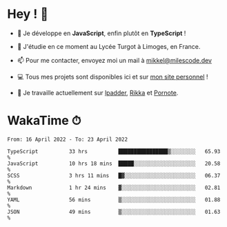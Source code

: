 # Hey ! 🌃

- 🔭 Je développe en **JavaScript**, enfin plutôt en **TypeScript** !

- 🌱 J'étudie en ce moment au Lycée Turgot à Limoges, en France.

- 📫 Pour me contacter, envoyez moi un mail à <a href="mailto:mikkel@milescode.dev">mikkel@milescode.dev</a>

- 💻 Tous mes projets sont disponibles ici et sur <a href="https://www.vexcited.ml">mon site personnel</a> !

- 👀 Je travaille actuellement sur [lpadder](https://github.com/Vexcited/lpadder), [Rikka](https://github.com/Vexcited/Rikka) et [Pornote](https://github.com/Vexcited/Pornote).

# WakaTime ⏱

<!--START_SECTION:waka-->

```text
From: 16 April 2022 - To: 23 April 2022

TypeScript          33 hrs          ████████████████▒░░░░░░░░   65.93 %
JavaScript          10 hrs 18 mins  █████░░░░░░░░░░░░░░░░░░░░   20.58 %
SCSS                3 hrs 11 mins   █▓░░░░░░░░░░░░░░░░░░░░░░░   06.37 %
Markdown            1 hr 24 mins    ▓░░░░░░░░░░░░░░░░░░░░░░░░   02.81 %
YAML                56 mins         ▒░░░░░░░░░░░░░░░░░░░░░░░░   01.88 %
JSON                49 mins         ▒░░░░░░░░░░░░░░░░░░░░░░░░   01.63 %
```

<!--END_SECTION:waka-->
